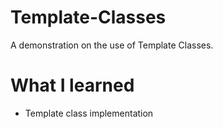 # Template-Classes
A demonstration on the use of Template Classes.

# What I learned

* Template class implementation
